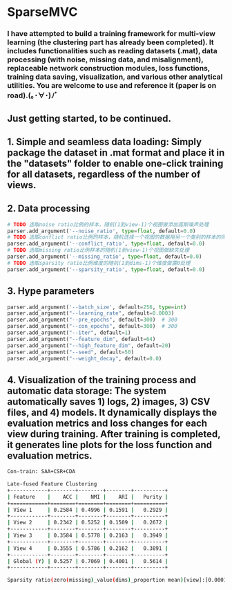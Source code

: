 # SparseMVC

### I have attempted to build a training framework for multi-view learning (the clustering part has already been completed). It includes functionalities such as reading datasets (.mat), data processing (with noise, missing data, and misalignment), replaceable network construction modules, loss functions, training data saving, visualization, and various other analytical utilities. You are welcome to use and reference it (paper is on road).(｡･∀･)ﾉﾞ
## Just getting started, to be continued.

## 1. Simple and seamless data loading: Simply package the dataset in .mat format and place it in the "datasets" folder to enable one-click training for all datasets, regardless of the number of views.

## 2. Data processing

```python
# TODO 选取noise ratio比例的样本，随机(1到view-1)个视图做添加高斯噪声处理
parser.add_argument('--noise_ratio', type=float, default=0.0)
# TODO 选取conflict ratio比例的样本，随机选择一个视图的数据用另一个类别的样本的同视图数据替换
parser.add_argument('--conflict_ratio', type=float, default=0.0)
# TODO 选取missing ratio比例样本的随机(1到view-1)个视图做缺失处理
parser.add_argument('--missing_ratio', type=float, default=0.0)
# TODO 选取sparsity ratio比例维度的随机(1到dims-1)个维度做置0处理
parser.add_argument('--sparsity_ratio', type=float, default=0.0)
```

## 3. Hype parameters

```python
parser.add_argument('--batch_size', default=256, type=int)
parser.add_argument("--learning_rate", default=0.0003)
parser.add_argument("--pre_epochs", default=300)  # 300
parser.add_argument("--con_epochs", default=300)  # 300
parser.add_argument("--iter", default=1)
parser.add_argument("--feature_dim", default=64)
parser.add_argument("--high_feature_dim", default=20)
parser.add_argument("--seed", default=50)
parser.add_argument("--weight_decay", default=0.0)
```

## 4. Visualization of the training process and automatic data storage: The system automatically saves 1) logs, 2) images, 3) CSV files, and 4) models. It dynamically displays the evaluation metrics and loss changes for each view during training. After training is completed, it generates line plots for the loss function and evaluation metrics.

```bash
Con-train: SAA+CSR+CDA

Late-fused Feature Clustering
+------------+--------+--------+--------+----------+
| Feature    |    ACC |    NMI |    ARI |   Purity |
+============+========+========+========+==========+
| View 1     | 0.2584 | 0.4996 | 0.1591 |   0.2929 |
+------------+--------+--------+--------+----------+
| View 2     | 0.2342 | 0.5252 | 0.1509 |   0.2672 |
+------------+--------+--------+--------+----------+
| View 3     | 0.3584 | 0.5778 | 0.2163 |   0.3949 |
+------------+--------+--------+--------+----------+
| View 4     | 0.3555 | 0.5786 | 0.2162 |   0.3891 |
+------------+--------+--------+--------+----------+
| Global (Y) | 0.5257 | 0.7069 | 0.4001 |   0.5614 |
+------------+--------+--------+--------+----------+

Sparsity ratio(zero(missing)_value(dims)_proportion mean)[view]:[0.0001, 0.0001, 0.3415, 0.6383]
```

